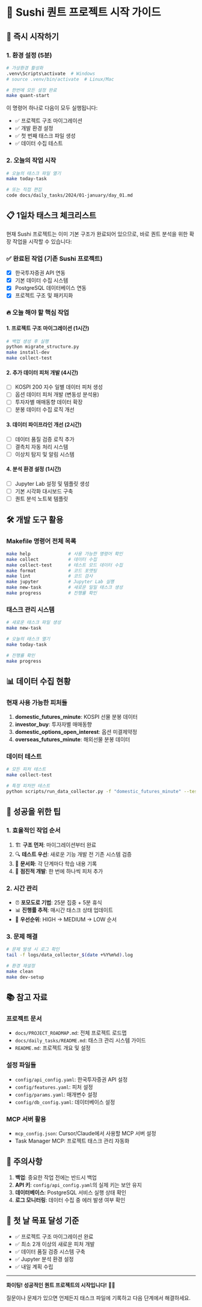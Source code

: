# 🍣 Sushi 퀀트 프로젝트 시작 가이드

## 🚀 **즉시 시작하기**

### 1. **환경 설정 (5분)**
```bash
# 가상환경 활성화
.venv\Scripts\activate  # Windows
# source .venv/bin/activate  # Linux/Mac

# 한번에 모든 설정 완료
make quant-start
```

이 명령어 하나로 다음이 모두 실행됩니다:
- ✅ 프로젝트 구조 마이그레이션
- ✅ 개발 환경 설정
- ✅ 첫 번째 태스크 파일 생성
- ✅ 데이터 수집 테스트

### 2. **오늘의 작업 시작**
```bash
# 오늘의 태스크 파일 열기
make today-task

# 또는 직접 편집
code docs/daily_tasks/2024/01-january/day_01.md
```

## 📋 **1일차 태스크 체크리스트**

현재 Sushi 프로젝트는 이미 기본 구조가 완료되어 있으므로, 바로 퀀트 분석을 위한 확장 작업을 시작할 수 있습니다:

### ✅ **완료된 작업** (기존 Sushi 프로젝트)
- [x] 한국투자증권 API 연동
- [x] 기본 데이터 수집 시스템
- [x] PostgreSQL 데이터베이스 연동
- [x] 프로젝트 구조 및 패키지화

### 🔥 **오늘 해야 할 핵심 작업**

#### 1. **프로젝트 구조 마이그레이션 (1시간)**
```bash
# 백업 생성 후 실행
python migrate_structure.py
make install-dev
make collect-test
```

#### 2. **추가 데이터 피처 개발 (4시간)**
- [ ] KOSPI 200 지수 일별 데이터 피처 생성
- [ ] 옵션 데이터 피처 개발 (변동성 분석용)
- [ ] 투자자별 매매동향 데이터 확장
- [ ] 분봉 데이터 수집 로직 개선

#### 3. **데이터 파이프라인 개선 (2시간)**
- [ ] 데이터 품질 검증 로직 추가
- [ ] 결측치 자동 처리 시스템
- [ ] 이상치 탐지 및 알림 시스템

#### 4. **분석 환경 설정 (1시간)**
- [ ] Jupyter Lab 설정 및 템플릿 생성
- [ ] 기본 시각화 대시보드 구축
- [ ] 퀀트 분석 노트북 템플릿

## 🛠️ **개발 도구 활용**

### **Makefile 명령어 전체 목록**
```bash
make help              # 사용 가능한 명령어 확인
make collect           # 데이터 수집
make collect-test      # 테스트 모드 데이터 수집
make format            # 코드 포맷팅
make lint              # 코드 검사
make jupyter           # Jupyter Lab 실행
make new-task          # 새로운 일일 태스크 생성
make progress          # 진행률 확인
```

### **태스크 관리 시스템**
```bash
# 새로운 태스크 파일 생성
make new-task

# 오늘의 태스크 열기
make today-task

# 진행률 확인
make progress
```

## 📊 **데이터 수집 현황**

### **현재 사용 가능한 피처들**
1. **domestic_futures_minute**: KOSPI 선물 분봉 데이터
2. **investor_buy**: 투자자별 매매동향
3. **domestic_options_open_interest**: 옵션 미결제약정
4. **overseas_futures_minute**: 해외선물 분봉 데이터

### **데이터 테스트**
```bash
# 모든 피처 테스트
make collect-test

# 특정 피처만 테스트
python scripts/run_data_collector.py -f "domestic_futures_minute" --test
```

## 🎯 **성공을 위한 팁**

### **1. 효율적인 작업 순서**
1. 🏗️ **구조 먼저**: 마이그레이션부터 완료
2. 🔍 **테스트 우선**: 새로운 기능 개발 전 기존 시스템 검증
3. 📝 **문서화**: 각 단계마다 학습 내용 기록
4. 🔄 **점진적 개발**: 한 번에 하나씩 피처 추가

### **2. 시간 관리**
- ⏰ **포모도로 기법**: 25분 집중 + 5분 휴식
- 📊 **진행률 추적**: 매시간 태스크 상태 업데이트
- 🎯 **우선순위**: HIGH → MEDIUM → LOW 순서

### **3. 문제 해결**
```bash
# 문제 발생 시 로그 확인
tail -f logs/data_collector_$(date +%Y%m%d).log

# 환경 재설정
make clean
make dev-setup
```

## 📚 **참고 자료**

### **프로젝트 문서**
- `docs/PROJECT_ROADMAP.md`: 전체 프로젝트 로드맵
- `docs/daily_tasks/README.md`: 태스크 관리 시스템 가이드
- `README.md`: 프로젝트 개요 및 설정

### **설정 파일들**
- `config/api_config.yaml`: 한국투자증권 API 설정
- `config/features.yaml`: 피처 설정
- `config/params.yaml`: 매개변수 설정
- `config/db_config.yaml`: 데이터베이스 설정

### **MCP 서버 활용**
- `mcp_config.json`: Cursor/Claude에서 사용할 MCP 서버 설정
- Task Manager MCP: 프로젝트 태스크 관리 자동화

## 🚨 **주의사항**

1. **백업**: 중요한 작업 전에는 반드시 백업
2. **API 키**: `config/api_config.yaml`의 실제 키는 보안 유지
3. **데이터베이스**: PostgreSQL 서비스 실행 상태 확인
4. **로그 모니터링**: 데이터 수집 중 에러 발생 여부 확인

## 🎉 **첫 날 목표 달성 기준**

- ✅ 프로젝트 구조 마이그레이션 완료
- ✅ 최소 2개 이상의 새로운 피처 개발
- ✅ 데이터 품질 검증 시스템 구축
- ✅ Jupyter 분석 환경 설정
- ✅ 내일 계획 수립

---

**화이팅! 성공적인 퀀트 프로젝트의 시작입니다!** 🍣🚀

질문이나 문제가 있으면 언제든지 태스크 파일에 기록하고 다음 단계에서 해결하세요. 